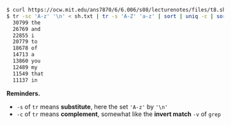




```sh
$ curl https://ocw.mit.edu/ans7870/6/6.006/s08/lecturenotes/files/t8.shakespeare.txt --output sh.txt
$ tr -sc 'A-z' '\n' < sh.txt | tr -s 'A-Z' 'a-z' | sort | uniq -c | sort -nr | head -10
  30799 the
  26769 and
  22855 i
  20779 to
  18678 of
  14713 a
  13860 you
  12489 my
  11549 that
  11137 in
```

**Reminders.**  
- `-s` of `tr` means **substitute**, here the set `'A-z'` by `'\n'`
- `-c` of `tr` means **complement**, somewhat like the **invert match** `-v` of `grep`
